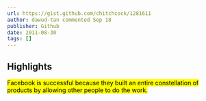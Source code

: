 ```yaml
---
url: https://gist.github.com/chitchcock/1281611
author: dawud-tan commented Sep 18
publisher: Github
date: 2011-08-30
tags: []
---
```


## Highlights
<mark>Facebook is successful because they built an entire constellation of products by allowing other people to do the work.</mark>

